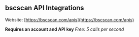## bscscan API Integrations

Website: [https://bscscan.com/apis](https://bscscan.com/apis)

**Requires an account and API key**
*Free: 5 calls per second*